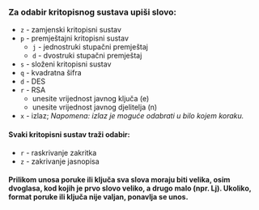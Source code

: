 ### Za odabir kritopisnog sustava upiši slovo:  
+ `z` - zamjenski kritopisni sustav
+ `p` - premještajni kritopisni sustav 
    + `j` - jednostruki stupačni premještaj
    + `d` - dvostruki stupačni premještaj
+ `s` - složeni kritopisni sustav  
+ `q` - kvadratna šifra  
+ `d` - DES  
+ `r` - RSA  
    + unesite vrijednost javnog ključa (e)
    + unesite vrijednost javnog djelitelja (n)  
+ `x` - izlaz; *Napomena: izlaz je moguće odabrati u bilo kojem koraku.*  
  
#### Svaki kritopisni sustav traži odabir:  
+ `r` - raskrivanje zakritka
+ `z` - zakrivanje jasnopisa  
  
#### Prilikom unosa poruke ili ključa sva slova moraju biti velika, osim dvoglasa, kod kojih je prvo slovo veliko, a drugo malo (npr. Lj). Ukoliko, format poruke ili ključa nije valjan, ponavlja se unos.
